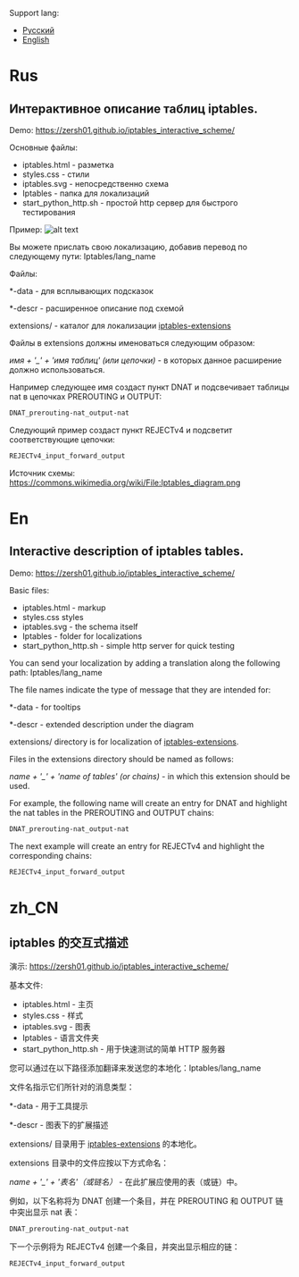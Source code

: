 Support lang:
- [Русский](#Rus)
- [English](#En)

# Rus 
## Интерактивное описание таблиц iptables.

Demo: https://zersh01.github.io/iptables_interactive_scheme/

Основные файлы:

- iptables.html - разметка
- styles.css - стили
- iptables.svg - непосредственно схема
- Iptables - папка для локализаций
- start_python_http.sh - простой http сервер для быстрого тестирования

Пример:
![alt text](https://github.com/zersh01/iptables_interactive_scheme/raw/main/iptables_example.gif "iptables")


Вы можете прислать свою локализацию, добавив  перевод по следующему пути: Iptables/lang_name

Файлы: 

*-data - для всплывающих подсказок

*-descr - расширенное описание под схемой

extensions/ - каталог для локализации [iptables-extensions](https://ipset.netfilter.org/iptables-extensions.man.html)

Файлы в extensions должны именоваться следующим образом: 

*имя  + '_' + 'имя таблиц' (или цепочки)*  - в которых данное расширение должно использоваться.

Например следующее имя создаст пункт DNAT и подсвечивает таблицы nat в цепочках PREROUTING и OUTPUT:

```bash 
DNAT_prerouting-nat_output-nat
```
Следующий пример создаст пункт REJECTv4 и подсветит соответствующие цепочки:

```bash 
REJECTv4_input_forward_output
```

Источник схемы: https://commons.wikimedia.org/wiki/File:Iptables_diagram.png

# En

## Interactive description of iptables tables.

Demo: https://zersh01.github.io/iptables_interactive_scheme/

Basic files:

- iptables.html - markup
- styles.css styles
- iptables.svg - the schema itself
- Iptables - folder for localizations
- start_python_http.sh - simple http server for quick testing

You can send your localization by adding a translation along the following path: Iptables/lang_name

The file names indicate the type of message that they are intended for:

*-data - for tooltips

*-descr - extended description under the diagram

extensions/ directory is for localization of [iptables-extensions](https://ipset.netfilter.org/iptables-extensions.man.html).

Files in the extensions directory should be named as follows:

*name + '_' + 'name of tables' (or chains)* - in which this extension should be used.

For example, the following name will create an entry for DNAT and highlight the nat tables in the PREROUTING and OUTPUT chains:
```bash
DNAT_prerouting-nat_output-nat
```
The next example will create an entry for REJECTv4 and highlight the corresponding chains:
```bash
REJECTv4_input_forward_output
```

# zh_CN

## iptables 的交互式描述

演示: https://zersh01.github.io/iptables_interactive_scheme/

基本文件:

- iptables.html - 主页
- styles.css - 样式
- iptables.svg - 图表
- Iptables - 语言文件夹
- start_python_http.sh - 用于快速测试的简单 HTTP 服务器

您可以通过在以下路径添加翻译来发送您的本地化：Iptables/lang_name

文件名指示它们所针对的消息类型：

*-data - 用于工具提示

*-descr - 图表下的扩展描述

extensions/ 目录用于 [iptables-extensions](https://ipset.netfilter.org/iptables-extensions.man.html) 的本地化。

extensions 目录中的文件应按以下方式命名：

*name + '_' + '表名'（或链名）* - 在此扩展应使用的表（或链）中。

例如，以下名称将为 DNAT 创建一个条目，并在 PREROUTING 和 OUTPUT 链中突出显示 nat 表：
```
DNAT_prerouting-nat_output-nat
```
下一个示例将为 REJECTv4 创建一个条目，并突出显示相应的链：
```
REJECTv4_input_forward_output
```
